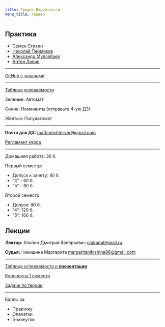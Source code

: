```yaml
---
title: Теория Вероятности
menu_title: Тервер
---
```


## Практика

* [Семен Стихин](https://t.me/samstikhin)
* [Николай Пермяков](https://t.me/Envoy_of_Darkness)
* [Александр Муллабаев](https://t.me/Programmer007)
* [Антон Липин](https://t.me/antonlipin)

---

[GitHub с задачами](https://github.com/mathmechterver/practice)

---

[Таблица успеваемости](https://docs.google.com/spreadsheets/d/1b-pdPVdhN5l8JFRcTQlVY7NOOkunb1HAMGAYtv6VifE/edit#gid=0)

Зеленые: Автомат

Синие: Номинанты (отправьте 4-ую ДЗ)

Желтые: Полуавтомат

---

**Почта для ДЗ:** mathmechterver@gmail.com

[Регламент курса](https://docs.google.com/document/d/11hwt5iI8w8OMd6HvdSK6FvEmuNv0xnQ3ynRbrenP8DI/edit)

---

Домашняя работа: 30 б.

Первый семестр:

- Допуск к зачету: 40 б.
- "4" - 60 б.
- "5" - 80 б.

Второй семестр:

- Допуск: 80 б.
- "4": 120 б.
- "5": 160 б.



## Лекции

**Лектор:** Хлопин Дмитрий Валерьевич glukanat@mail.ru

**Судья:** Никишина Маргарита margaritanikishina98@gmail.com

---

[Таблица успеваемости и **презентации**](https://docs.google.com/spreadsheets/d/1hknd5cHfdv8rGzEVAx_11nrOd75yYCrHjLHA2q2FlTI/edit#gid=1860401608)

[Конспекты 1 семестр](files/конспект1.pdf)

[Задачи по теории](files/teor_problems.pdf)

---

Баллы за:

* Практику
* Опечатки
* 5-минутки